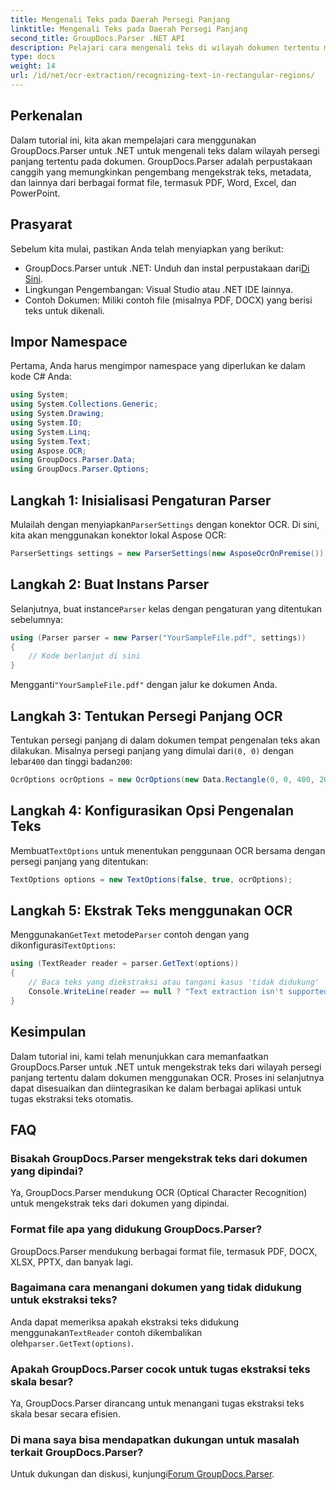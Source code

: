 ```yaml
---
title: Mengenali Teks pada Daerah Persegi Panjang
linktitle: Mengenali Teks pada Daerah Persegi Panjang
second_title: GroupDocs.Parser .NET API
description: Pelajari cara mengenali teks di wilayah dokumen tertentu menggunakan GroupDocs.Parser untuk .NET dengan kemampuan OCR.
type: docs
weight: 14
url: /id/net/ocr-extraction/recognizing-text-in-rectangular-regions/
---
```

## Perkenalan
Dalam tutorial ini, kita akan mempelajari cara menggunakan GroupDocs.Parser untuk .NET untuk mengenali teks dalam wilayah persegi panjang tertentu pada dokumen. GroupDocs.Parser adalah perpustakaan canggih yang memungkinkan pengembang mengekstrak teks, metadata, dan lainnya dari berbagai format file, termasuk PDF, Word, Excel, dan PowerPoint.
## Prasyarat
Sebelum kita mulai, pastikan Anda telah menyiapkan yang berikut:
-  GroupDocs.Parser untuk .NET: Unduh dan instal perpustakaan dari[Di Sini](https://releases.groupdocs.com/parser/net/).
- Lingkungan Pengembangan: Visual Studio atau .NET IDE lainnya.
- Contoh Dokumen: Miliki contoh file (misalnya PDF, DOCX) yang berisi teks untuk dikenali.

## Impor Namespace
Pertama, Anda harus mengimpor namespace yang diperlukan ke dalam kode C# Anda:
```csharp
using System;
using System.Collections.Generic;
using System.Drawing;
using System.IO;
using System.Linq;
using System.Text;
using Aspose.OCR;
using GroupDocs.Parser.Data;
using GroupDocs.Parser.Options;
```
## Langkah 1: Inisialisasi Pengaturan Parser
 Mulailah dengan menyiapkan`ParserSettings` dengan konektor OCR. Di sini, kita akan menggunakan konektor lokal Aspose OCR:
```csharp
ParserSettings settings = new ParserSettings(new AsposeOcrOnPremise());
```
## Langkah 2: Buat Instans Parser
 Selanjutnya, buat instance`Parser` kelas dengan pengaturan yang ditentukan sebelumnya:
```csharp
using (Parser parser = new Parser("YourSampleFile.pdf", settings))
{
    // Kode berlanjut di sini
}
```
 Mengganti`"YourSampleFile.pdf"` dengan jalur ke dokumen Anda.
## Langkah 3: Tentukan Persegi Panjang OCR
 Tentukan persegi panjang di dalam dokumen tempat pengenalan teks akan dilakukan. Misalnya persegi panjang yang dimulai dari`(0, 0)` dengan lebar`400` dan tinggi badan`200`:
```csharp
OcrOptions ocrOptions = new OcrOptions(new Data.Rectangle(0, 0, 400, 200));
```
## Langkah 4: Konfigurasikan Opsi Pengenalan Teks
 Membuat`TextOptions` untuk menentukan penggunaan OCR bersama dengan persegi panjang yang ditentukan:
```csharp
TextOptions options = new TextOptions(false, true, ocrOptions);
```
## Langkah 5: Ekstrak Teks menggunakan OCR
 Menggunakan`GetText` metode`Parser` contoh dengan yang dikonfigurasi`TextOptions`:
```csharp
using (TextReader reader = parser.GetText(options))
{
    // Baca teks yang diekstraksi atau tangani kasus 'tidak didukung'
    Console.WriteLine(reader == null ? "Text extraction isn't supported" : reader.ReadToEnd());
}
```

## Kesimpulan
Dalam tutorial ini, kami telah menunjukkan cara memanfaatkan GroupDocs.Parser untuk .NET untuk mengekstrak teks dari wilayah persegi panjang tertentu dalam dokumen menggunakan OCR. Proses ini selanjutnya dapat disesuaikan dan diintegrasikan ke dalam berbagai aplikasi untuk tugas ekstraksi teks otomatis.

## FAQ
### Bisakah GroupDocs.Parser mengekstrak teks dari dokumen yang dipindai?
Ya, GroupDocs.Parser mendukung OCR (Optical Character Recognition) untuk mengekstrak teks dari dokumen yang dipindai.
### Format file apa yang didukung GroupDocs.Parser?
GroupDocs.Parser mendukung berbagai format file, termasuk PDF, DOCX, XLSX, PPTX, dan banyak lagi.
### Bagaimana cara menangani dokumen yang tidak didukung untuk ekstraksi teks?
 Anda dapat memeriksa apakah ekstraksi teks didukung menggunakan`TextReader` contoh dikembalikan oleh`parser.GetText(options)`.
### Apakah GroupDocs.Parser cocok untuk tugas ekstraksi teks skala besar?
Ya, GroupDocs.Parser dirancang untuk menangani tugas ekstraksi teks skala besar secara efisien.
### Di mana saya bisa mendapatkan dukungan untuk masalah terkait GroupDocs.Parser?
 Untuk dukungan dan diskusi, kunjungi[Forum GroupDocs.Parser](https://forum.groupdocs.com/c/parser/17).